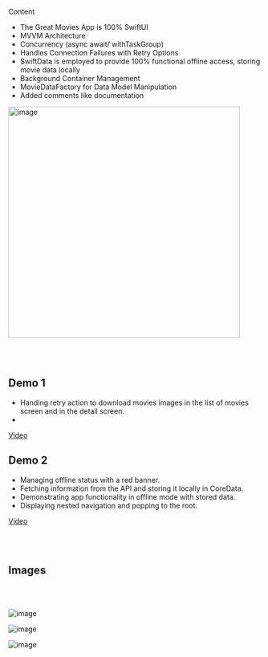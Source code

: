 Content

- The Great Movies App is 100% SwiftUI
- MVVM Architecture
- Concurrency (async await/ withTaskGroup)
- Handles Connection Failures with Retry Options
- SwiftData is employed to provide 100% functional offline access, storing movie data locally
- Background Container Management
- MovieDataFactory for Data Model Manipulation
- Added comments like documentation
<img width="461" alt="image" src="https://github.com/Alvathor/Great-Movies/assets/6671262/64377d56-872a-4935-9f9f-6727f22a9b76">

<br><br>


## Demo 1
- Handing retry action to download movies images in the list of movies screen and in the detail screen.
- 
[Video](https://youtube.com/shorts/YoB5HFEzXYI?si=Grcb1LRQjtACHpGE)

## Demo 2
- Managing offline status with a red banner.
- Fetching information from the API and storing it locally in CoreData.
- Demonstrating app functionality in offline mode with stored data.
- Displaying nested navigation and popping to the root.



[Video]([https://youtube.com/shorts/YoB5HFEzXYI?si=_K6nHwRXd4U-I6wQ](https://www.youtube.com/watch?v=BW7NF19D7PE))

<br><br>

## Images 
<br><br>



![image](https://github.com/Alvathor/Great-Movies/assets/6671262/5344bd20-ed69-4cab-8379-fefbae5dadf4)


![image](https://github.com/Alvathor/Great-Movies/assets/6671262/f81fe2d8-868d-4e82-96ce-19a3f95f7893)

![image](https://github.com/Alvathor/Great-Movies/assets/6671262/1739ad10-ab1b-4eb8-a7cd-4259466b26e8)





